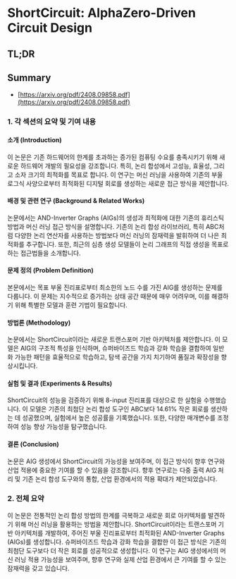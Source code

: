 # ShortCircuit: AlphaZero-Driven Circuit Design
## TL;DR
## Summary
- [https://arxiv.org/pdf/2408.09858.pdf](https://arxiv.org/pdf/2408.09858.pdf)

### 1. 각 섹션의 요약 및 기여 내용

#### 소개 (Introduction)
이 논문은 기존 하드웨어의 한계를 초과하는 증가된 컴퓨팅 수요를 충족시키기 위해 새로운 하드웨어 개발의 필요성을 강조합니다. 특히, 논리 합성에서 고성능, 효율성, 그리고 소자 크기의 최적화를 목표로 합니다. 이 연구는 머신 러닝을 사용하여 기존의 부울 로그식 사양으로부터 최적화된 디지털 회로를 생성하는 새로운 접근 방식을 제안합니다.

#### 배경 및 관련 연구 (Background & Related Works)
논문에서는 AND-Inverter Graphs (AIGs)의 생성과 최적화에 대한 기존의 휴리스틱 방법과 머신 러닝 접근 방식을 설명합니다. 기존의 논리 합성 라이브러리, 특히 ABC처럼 다양한 논리 연산자를 사용하는 방법보다 머신 러닝의 잠재력을 발휘하여 더 나은 최적화를 추구합니다. 또한, 최근의 심층 생성 모델들이 논리 그래프의 직접 생성을 목표로 하는 접근법들을 소개합니다.

#### 문제 정의 (Problem Definition)
본문에서는 목표 부울 진리표로부터 최소한의 노드 수를 가진 AIG를 생성하는 문제를 다룹니다. 이 문제는 지수적으로 증가하는 상태 공간 때문에 매우 어려우며, 이를 해결하기 위해 특별한 모델과 훈련 기법이 필요합니다.

#### 방법론 (Methodology)
논문에서는 ShortCircuit이라는 새로운 트랜스포머 기반 아키텍처를 제안합니다. 이 모델은 AIG의 구조적 특성을 인식하며, 슈퍼바이즈드 학습과 강화 학습을 결합하여 일반화 가능한 패턴을 효율적으로 학습하고, 탐색 공간을 가지 치기하여 품질과 확장성을 향상시킵니다.

#### 실험 및 결과 (Experiments & Results)
ShortCircuit의 성능을 검증하기 위해 8-input 진리표를 대상으로 한 실험을 수행했습니다. 이 모델은 기존의 최첨단 논리 합성 도구인 ABC보다 14.61% 작은 회로를 생산하는 데 성공했으며, 실험에서 높은 성공률을 기록했습니다. 또한, 다양한 매개변수를 조정하여 성능 향상 가능성을 탐구했습니다.

#### 결론 (Conclusion)
논문은 AIG 생성에서 ShortCircuit의 가능성을 보여주며, 이 접근 방식이 향후 연구와 산업 적용에 중요한 기여를 할 수 있음을 강조합니다. 향후 연구로는 다중 출력 AIG 처리 및 기존 논리 합성 도구와의 통합, 산업 환경에서의 적용 확대가 제안되었습니다.

### 2. 전체 요약
이 논문은 전통적인 논리 합성 방법의 한계를 극복하고 새로운 회로 아키텍처를 발견하기 위해 머신 러닝을 활용하는 방법을 제안합니다. ShortCircuit이라는 트랜스포머 기반 아키텍처를 개발하여, 주어진 부울 진리표로부터 최적화된 AND-Inverter Graphs (AIGs)를 생성합니다. 슈퍼바이즈드 학습과 강화 학습을 결합한 이 접근 방식은 기존의 최첨단 도구보다 더 작은 회로를 성공적으로 생성합니다. 이 연구는 AIG 생성에서의 머신 러닝 적용 가능성을 보여주며, 향후 연구와 실제 산업 환경에서 큰 기여를 할 수 있는 잠재력을 갖고 있습니다.